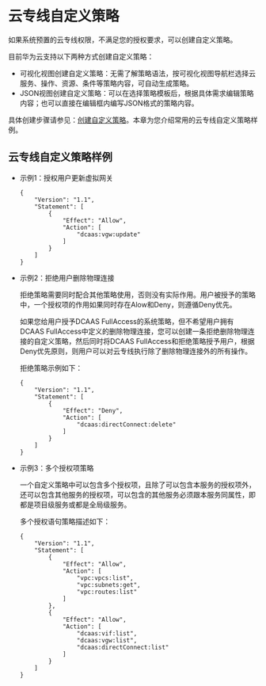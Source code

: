 # 云专线自定义策略<a name="dc_04_0902"></a>

如果系统预置的云专线权限，不满足您的授权要求，可以创建自定义策略。

目前华为云支持以下两种方式创建自定义策略：

-   可视化视图创建自定义策略：无需了解策略语法，按可视化视图导航栏选择云服务、操作、资源、条件等策略内容，可自动生成策略。
-   JSON视图创建自定义策略：可以在选择策略模板后，根据具体需求编辑策略内容；也可以直接在编辑框内编写JSON格式的策略内容。

具体创建步骤请参见：[创建自定义策略](https://support.huaweicloud.com/usermanual-iam/iam_01_0605.html)。本章为您介绍常用的云专线自定义策略样例。

## 云专线自定义策略样例<a name="section3496952134619"></a>

-   示例1：授权用户更新虚拟网关

    ```
    {
        "Version": "1.1",
        "Statement": [
            {
                "Effect": "Allow",
                "Action": [
                    "dcaas:vgw:update"
                ]
            }
        ]
    }
    ```


-   示例2：拒绝用户删除物理连接

    拒绝策略需要同时配合其他策略使用，否则没有实际作用。用户被授予的策略中，一个授权项的作用如果同时存在Alow和Deny，则遵循Deny优先。

    如果您给用户授予DCAAS FullAccess的系统策略，但不希望用户拥有DCAAS FullAccess中定义的删除物理连接，您可以创建一条拒绝删除物理连接的自定义策略，然后同时将DCAAS FullAccess和拒绝策略授予用户，根据Deny优先原则，则用户可以对云专线执行除了删除物理连接外的所有操作。

    拒绝策略示例如下：

    ```
    {
        "Version": "1.1",
        "Statement": [
            {
                "Effect": "Deny",
                "Action": [
                    "dcaas:directConnect:delete"
                ]
            }
        ]
    }
    ```

-   示例3：多个授权项策略

    一个自定义策略中可以包含多个授权项，且除了可以包含本服务的授权项外，还可以包含其他服务的授权项，可以包含的其他服务必须跟本服务同属性，即都是项目级服务或都是全局级服务。

    多个授权语句策略描述如下：

    ```
    {
        "Version": "1.1",
        "Statement": [
            {
                "Effect": "Allow",
                "Action": [
                    "vpc:vpcs:list",
                    "vpc:subnets:get",
                    "vpc:routes:list"
                ]
            },
            {
                "Effect": "Allow",
                "Action": [
                    "dcaas:vif:list",
                    "dcaas:vgw:list",
                    "dcaas:directConnect:list"
                ]
            }
        ]
    }
    ```


